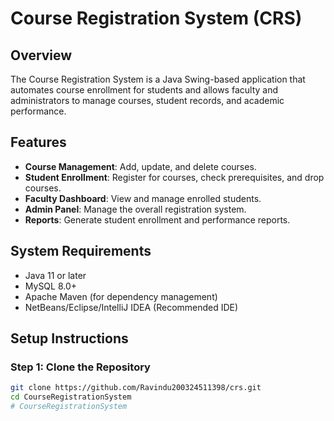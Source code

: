 # Course Registration System (CRS)

## Overview
The Course Registration System is a Java Swing-based application that automates course enrollment for students and allows faculty and administrators to manage courses, student records, and academic performance.

## Features
- **Course Management**: Add, update, and delete courses.
- **Student Enrollment**: Register for courses, check prerequisites, and drop courses.
- **Faculty Dashboard**: View and manage enrolled students.
- **Admin Panel**: Manage the overall registration system.
- **Reports**: Generate student enrollment and performance reports.

## System Requirements
- Java 11 or later
- MySQL 8.0+
- Apache Maven (for dependency management)
- NetBeans/Eclipse/IntelliJ IDEA (Recommended IDE)

## Setup Instructions

### **Step 1: Clone the Repository**
```sh
git clone https://github.com/Ravindu200324511398/crs.git
cd CourseRegistrationSystem
# CourseRegistrationSystem
